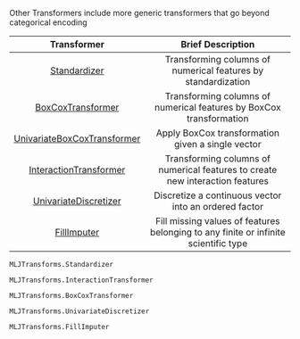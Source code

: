 Other Transformers include more generic transformers that go beyond categorical encoding

| Transformer | Brief Description | 
|:----------:|:----------:|
| [Standardizer](@ref) | Transforming columns of numerical features by standardization | 
| [BoxCoxTransformer](@ref) | Transforming columns of numerical features by BoxCox transformation | 
| [UnivariateBoxCoxTransformer](@ref) | Apply BoxCox transformation given a single vector | 
| [InteractionTransformer](@ref) | Transforming columns of numerical features to create new interaction features |
| [UnivariateDiscretizer](@ref) | Discretize a continuous vector into an ordered factor | 
| [FillImputer](@ref) | Fill missing values of features belonging to any finite or infinite scientific type | 

```@docs
MLJTransforms.Standardizer
```

```@docs
MLJTransforms.InteractionTransformer
```

```@docs
MLJTransforms.BoxCoxTransformer
```

```@docs
MLJTransforms.UnivariateDiscretizer
```

```@docs
MLJTransforms.FillImputer
```